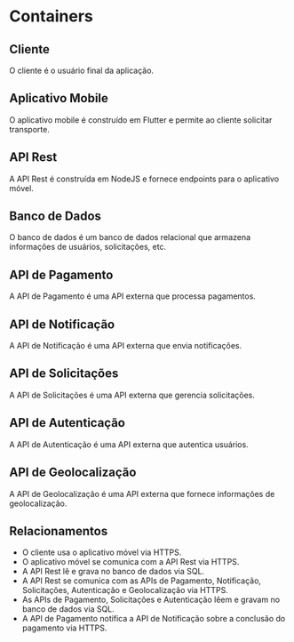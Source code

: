 # Containers

## Cliente

O cliente é o usuário final da aplicação.

## Aplicativo Mobile

O aplicativo mobile é construído em Flutter e permite ao cliente solicitar transporte.

## API Rest

A API Rest é construída em NodeJS e fornece endpoints para o aplicativo móvel.

## Banco de Dados

O banco de dados é um banco de dados relacional que armazena informações de usuários, solicitações, etc.

## API de Pagamento

A API de Pagamento é uma API externa que processa pagamentos.

## API de Notificação

A API de Notificação é uma API externa que envia notificações.

## API de Solicitações

A API de Solicitações é uma API externa que gerencia solicitações.

## API de Autenticação

A API de Autenticação é uma API externa que autentica usuários.

## API de Geolocalização

A API de Geolocalização é uma API externa que fornece informações de geolocalização.

## Relacionamentos

- O cliente usa o aplicativo móvel via HTTPS.
- O aplicativo móvel se comunica com a API Rest via HTTPS.
- A API Rest lê e grava no banco de dados via SQL.
- A API Rest se comunica com as APIs de Pagamento, Notificação, Solicitações, Autenticação e Geolocalização via HTTPS.
- As APIs de Pagamento, Solicitações e Autenticação lêem e gravam no banco de dados via SQL.
- A API de Pagamento notifica a API de Notificação sobre a conclusão do pagamento via HTTPS.
